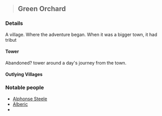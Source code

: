 >## Green Orchard

### Details

A village. Where the adventure began. When it was a bigger town, it had tribut

#### Tower

Abandoned? tower around a day's journey from the town. 

#### Outlying Villages

### Notable people

- [Alphonse Steele](../Characters/PCs/Alphonse%20Steele.md)
- [Alberic](../Characters/NPCs/Alberic.md)
- 

